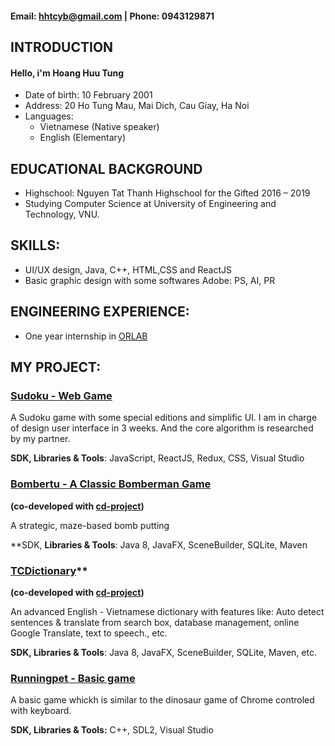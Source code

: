 
#### **Email**: hhtcyb@gmail.com | **Phone**: 0943129871

## **INTRODUCTION**
#### Hello, i'm Hoang Huu Tung
- Date of birth: 10 February 2001
- Address: 20 Ho Tung Mau, Mai Dich, Cau Giay, Ha Noi
- Languages:
  - Vietnamese (Native speaker)
  - English (Elementary)

## **EDUCATIONAL BACKGROUND**
- Highschool: Nguyen Tat Thanh Highschool for the Gifted
2016 – 2019
- Studying Computer Science at University of Engineering and Technology, VNU.

## **SKILLS:**
- UI/UX design, Java, C++, HTML,CSS and ReactJS
- Basic graphic design with some softwares Adobe: PS, AI, PR

## **ENGINEERING EXPERIENCE:**
- One year internship in [ORLAB](http://orlab.com.vn)

## **MY PROJECT:**
### **[Sudoku - Web Game](https://gitlab.com/hoatuno/sudorku)**
A Sudoku game with some special editions and simplific UI. I am in charge of design user interface in 3 weeks. And the core algorithm is researched by my partner.

**SDK, Libraries & Tools**: JavaScript, ReactJS, Redux, CSS, Visual Studio
### **[Bombertu - A Classic Bomberman Game](https://github.com/cd-project/bomvertu)**
**(co-developed with [cd-project](https://github.com/cd-project))**

A strategic, maze-based bomb putting

**SDK, **Libraries & Tools**: Java 8, JavaFX, SceneBuilder, SQLite, Maven
### [TCDictionary](https://github.com/hoatuno/TCDictionary)**
**(co-developed with [cd-project](https://github.com/cd-project))**

An advanced English - Vietnamese dictionary with features like: Auto detect sentences & translate from search box, database management, online Google Translate, text to speech., etc.

**SDK, Libraries & Tools**: Java 8, JavaFX, SceneBuilder, SQLite, Maven, etc.

### **[Runningpet - Basic game](https://github.com/hoatuno/runningpet)**
A basic game whickh is similar to the dinosaur game of Chrome controled with keyboard.

**SDK, Libraries & Tools:** C++, SDL2, Visual Studio

